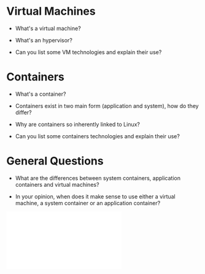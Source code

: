 #  Virtual Machines
- What's a virtual machine?

- What's an hypervisor?

- Can you list some VM technologies and explain their use?

# Containers

- What's a container?

- Containers exist in two main form (application and system), how do they differ?

- Why are containers so inherently linked to Linux?

- Can you list some containers technologies and explain their use?

# General Questions

- What are the differences between system containers, application containers and virtual machines?

- In your opinion, when does it make sense to use either a virtual machine, a system container or an application container?

![QAnswers.md](QAnswers.md)
